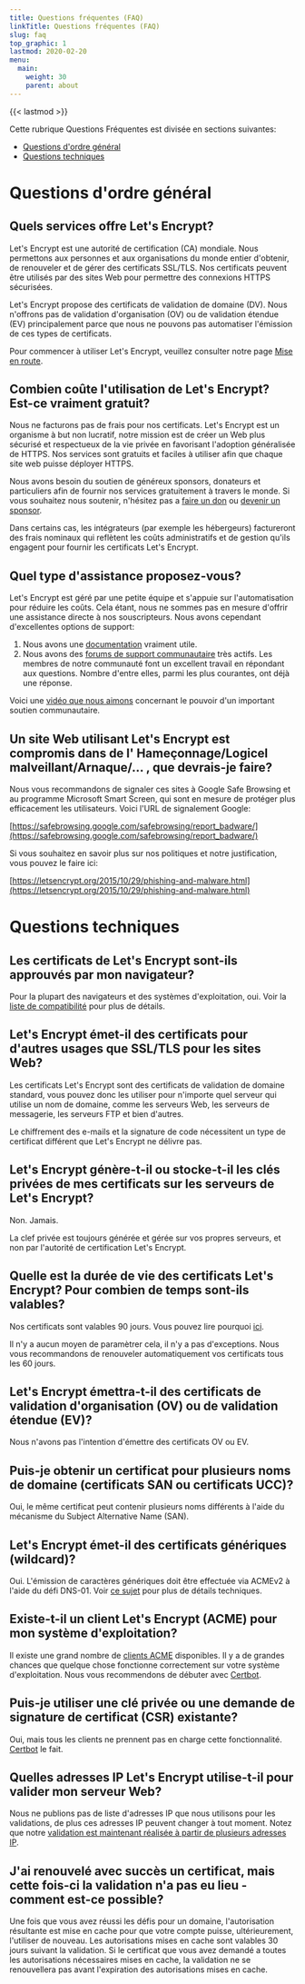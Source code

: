 ```yaml
---
title: Questions fréquentes (FAQ)
linkTitle: Questions fréquentes (FAQ)
slug: faq
top_graphic: 1
lastmod: 2020-02-20
menu:
  main:
    weight: 30
    parent: about
---
```


{{< lastmod >}}

Cette rubrique Questions Fréquentes est divisée en sections suivantes:

* [Questions d'ordre général](#general)
* [Questions techniques](#technical)

# <a id="general">Questions d'ordre général</a>

## Quels services offre Let's Encrypt?

Let's Encrypt est une autorité de certification (CA) mondiale. Nous permettons aux personnes et aux organisations du monde entier d'obtenir, de renouveler et de gérer des certificats SSL/TLS. Nos certificats peuvent être utilisés par des sites Web pour permettre des connexions HTTPS sécurisées.

Let's Encrypt propose des certificats de validation de domaine (DV). Nous n'offrons pas de validation d'organisation (OV) ou de validation étendue (EV) principalement parce que nous ne pouvons pas automatiser l'émission de ces types de certificats.

Pour commencer à utiliser Let's Encrypt, veuillez consulter notre page [Mise en route](/getting-started).

## Combien coûte l'utilisation de Let's Encrypt? Est-ce vraiment gratuit?

Nous ne facturons pas de frais pour nos certificats. Let's Encrypt est un organisme à but non lucratif, notre mission est de créer un Web plus sécurisé et respectueux de la vie privée en favorisant l'adoption généralisée de HTTPS. Nos services sont gratuits et faciles à utiliser afin que chaque site web puisse déployer HTTPS.

Nous avons besoin du soutien de généreux sponsors, donateurs et particuliers afin de fournir nos services gratuitement à travers le monde. Si vous souhaitez nous soutenir, n'hésitez pas a [faire un don](/donate) ou [devenir un sponsor](/become-a-sponsor).

Dans certains cas, les intégrateurs (par exemple les hébergeurs) factureront des frais nominaux qui reflètent les coûts administratifs et de gestion qu'ils engagent pour fournir les certificats Let's Encrypt.

## Quel type d'assistance proposez-vous?

Let's Encrypt est géré par une petite équipe et s'appuie sur l'automatisation pour réduire les coûts. Cela étant, nous ne sommes pas en mesure d'offrir une assistance directe à nos souscripteurs. Nous avons cependant d'excellentes options de support:

1. Nous avons une [documentation](/docs) vraiment utile.
2. Nous avons des [forums de support communautaire](https://community.letsencrypt.org/) très actifs. Les membres de notre communauté font un excellent travail en répondant aux questions. Nombre d'entre elles, parmi les plus courantes, ont déjà une réponse.

Voici une [vidéo que nous aimons](https://www.youtube.com/watch?v=Xe1TZaElTAs) concernant le pouvoir d'un important soutien communautaire.

## Un site Web utilisant Let's Encrypt est compromis dans de l' Hameçonnage/Logicel malveillant/Arnaque/... , que devrais-je faire?

Nous vous recommandons de signaler ces sites à Google Safe Browsing et au programme Microsoft Smart Screen, qui sont en mesure de protéger plus efficacement les utilisateurs. Voici l'URL de signalement Google:

[https://safebrowsing.google.com/safebrowsing/report_badware/](https://safebrowsing.google.com/safebrowsing/report_badware/)

Si vous souhaitez en savoir plus sur nos politiques et notre justification, vous pouvez le faire ici:

[https://letsencrypt.org/2015/10/29/phishing-and-malware.html](https://letsencrypt.org/2015/10/29/phishing-and-malware.html)

# <a id="technical">Questions techniques</a>

## Les certificats de Let's Encrypt sont-ils approuvés par mon navigateur?

Pour la plupart des navigateurs et des systèmes d'exploitation, oui. Voir la [liste de compatibilité](/docs/cert-compat) pour plus de détails.

## Let's Encrypt émet-il des certificats pour d'autres usages que SSL/TLS pour les sites Web?

Les certificats Let's Encrypt sont des certificats de validation de domaine standard, vous pouvez donc les utiliser pour n'importe quel serveur qui utilise un nom de domaine, comme les serveurs Web, les serveurs de messagerie, les serveurs FTP et bien d'autres.

Le chiffrement des e-mails et la signature de code nécessitent un type de certificat différent que Let's Encrypt ne délivre pas.

## Let's Encrypt génère-t-il ou stocke-t-il les clés privées de mes certificats sur les serveurs de Let's Encrypt?

Non. Jamais.

La clef privée est toujours générée et gérée sur vos propres serveurs, et non par l'autorité de certification Let's Encrypt.

## Quelle est la durée de vie des certificats Let's Encrypt? Pour combien de temps sont-ils valables?

Nos certificats sont valables 90 jours. Vous pouvez lire pourquoi [ici](/2015/11/09/why-90-days.html).

Il n'y a aucun moyen de paramètrer cela, il n'y a pas d'exceptions. Nous vous recommandons de renouveler automatiquement vos certificats tous les 60 jours.

## Let's Encrypt émettra-t-il des certificats de validation d'organisation (OV) ou de validation étendue (EV)?

Nous n'avons pas l'intention d'émettre des certificats OV ou EV.

## Puis-je obtenir un certificat pour plusieurs noms de domaine (certificats SAN ou certificats UCC)?

Oui, le même certificat peut contenir plusieurs noms différents à l'aide du mécanisme du Subject Alternative Name (SAN).

## Let's Encrypt émet-il des certificats génériques (wildcard)?

Oui. L'émission de caractères génériques doit être effectuée via ACMEv2 à l'aide du défi DNS-01. Voir [ce sujet](https://community.letsencrypt.org/t/acme-v2-production-environment-wildcards/55578) pour plus de détails techniques.

## Existe-t-il un client Let's Encrypt (ACME) pour mon système d'exploitation?

Il existe une grand nombre de [clients ACME](/docs/client-options) disponibles. Il y a de grandes chances que quelque chose fonctionne correctement sur votre système d'exploitation. Nous vous recommendons de débuter avec [Certbot](https://certbot.eff.org/).

## Puis-je utiliser une clé privée ou une demande de signature de certificat (CSR) existante?

Oui, mais tous les clients ne prennent pas en charge cette fonctionnalité. [Certbot](https://certbot.eff.org/) le fait.

## Quelles adresses IP Let's Encrypt utilise-t-il pour valider mon serveur Web?
Nous ne publions pas de liste d'adresses IP que nous utilisons pour les validations, de plus ces adresses IP peuvent changer à tout moment. Notez que notre [validation est maintenant réalisée à partir de plusieurs adresses IP](https://letsencrypt.org/2020/02/19/multi-perspective-validation.html).

## J'ai renouvelé avec succès un certificat, mais cette fois-ci la validation n'a pas eu lieu  - comment est-ce possible?

Une fois que vous avez réussi les défis pour un domaine, l'autorisation résultante est mise en cache pour que votre compte puisse, ultérieurement, l'utiliser de nouveau. Les autorisations mises en cache sont valables 30 jours suivant la validation.
Si le certificat que vous avez demandé a toutes les autorisations nécessaires mises en cache, la validation ne se renouvellera pas avant l'expiration des autorisations mises en cache.
